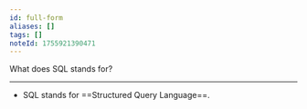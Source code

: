 ```yaml
---
id: full-form
aliases: []
tags: []
noteId: 1755921390471
---
```


What does SQL stands for?

---

- SQL stands for ==Structured Query Language==.
